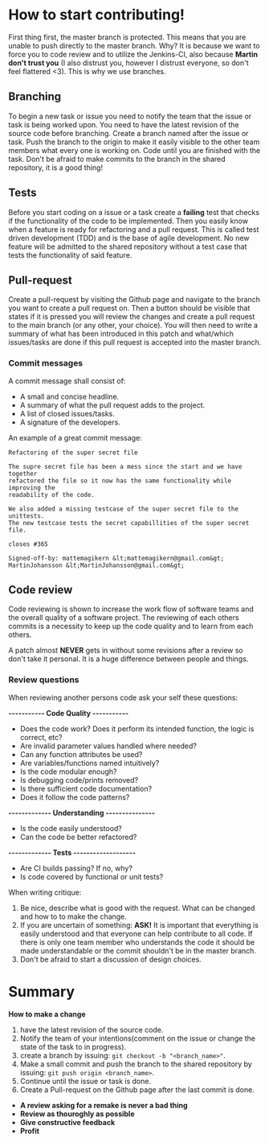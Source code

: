 # How to start contributing!
First thing first, the master branch is protected. This means that you are
unable to push directly to the master branch. Why? It is because we want to
force you to code review and to utilize the Jenkins-CI, also because
**Martin don't trust you** (I also distrust you, however I distrust everyone, so don't feel
flattered <3).
This is why we use branches.
## Branching
To begin a new task or issue you need to notify the team that the issue or
task is being worked upon. You need to have the latest revision of the source
code before branching. Create a branch named after the issue or task. Push the
branch to the origin to make it easily visible to the other team members what
every one is working on. Code until you are finished with the task. Don't be
afraid to make commits to the branch in the shared repository, it is a good
thing!
## Tests
Before you start coding on a issue or a task create a **failing** test that
checks if the functionality of the code to be implemented. Then you easily
know when a feature is ready for refactoring and a pull request. 
This is called test driven development (TDD) and is the base of agile
development. No new feature will be admitted to the shared repository without
a test case that tests the functionality of said feature.
## Pull-request
Create a pull-request by visiting the Github page and navigate to the branch
you want to create a pull request on. Then a button should be visible that
states if it is pressed you will review the changes and create a pull request
to the main branch (or any other, your choice). You will then need to write a
summary of what has been introduced in this patch and what/which issues/tasks
are done if this pull request is accepted into the master branch. 
### Commit messages
A commit message shall consist of:
* A small and concise headline.
* A summary of what the pull request adds to the project.
* A list of closed issues/tasks.
* A signature of the developers.

An example of a great commit message:
```
Refactoring of the super secret file

The supre secret file has been a mess since the start and we have together
refactored the file so it now has the same functionality while improving the
readability of the code.

We also added a missing testcase of the super secret file to the unittests.
The new testcase tests the secret capabillities of the super secret file. 

closes #365

Signed-off-by: mattemagikern &lt;mattemagikern@gmail.com&gt; MartinJohansson &lt;MartinJohansson@gmail.com&gt;
```

## Code review
Code reviewing is shown to increase the work flow of software teams and the
overall quality of a software project. The reviewing of each others commits is
a necessity to keep up the code quality and to learn from each others.

A patch almost **NEVER** gets in without some revisions after a review so
don't take it personal. It is a huge difference between people and things. 
### Review questions
When reviewing another persons code ask your self these questions:

**----------- Code Quality -----------** 


* Does the code work? Does it perform its intended function, the logic is correct, etc?
* Are invalid parameter values handled where needed?
* Can any function attributes be used?
* Are variables/functions named intuitively?
* Is the code modular enough?
* Is debugging code/prints removed?
* Is there sufficient code documentation?
* Does it follow the code patterns?

**------------- Understanding ---------------**


* Is the code easily understood?
* Can the code be better refactored?


**------------- Tests -------------------**


* Are CI builds passing? If no, why?
* Is code covered by functional or unit tests?

When writing critique:
1. Be nice, describe what is good with the request. What can be changed and
   how to to make the change.
2. If you are uncertain of something: **ASK!** It is important that everything
   is easily understood and that everyone can help contribute to all code. If
   there is only one team member who understands the code it should be made
   understandable or the commit shouldn't be in the master branch.
3. Don't be afraid to start a discussion of design choices. 
# Summary
**How to make a change** 
1. have the latest revision of the source code.
2. Notify the team of your intentions(comment on the issue or change the state
   of the task to in progress). 
3. create a branch by issuing: `git checkout -b "<branch_name>"`.
4. Make a small commit and push the branch to the shared repository by
   issuing: `git push origin <branch_name>`.
5. Continue until the issue or task is done.
6. Create a Pull-request on the Github page after the last commit is done.

* **A review asking for a remake is never a bad thing** 
* **Review as thouroghly as possible**
* **Give constructive feedback**
* **Profit** 
